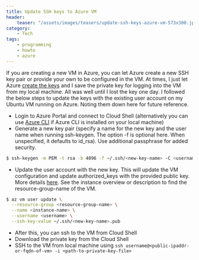 ```yaml
---
title: Update SSH keys to Azure VM
header:
    teaser: "/assets/images/teasers/update-ssh-keys-azure-vm-573x300.jpeg"
category:
    - Tech
tags:
    - programming
    - howto
    - azure
---
```


If you are creating a new VM in Azure, you can let Azure create a new SSH key pair or provide your own to be configured in the VM. At times, I just let Azure [create the keys](https://docs.microsoft.com/en-us/azure/virtual-machines/linux/mac-create-ssh-keys) and I save the private key for logging into the VM from my local machine. All was well until I lost the key one day. I followed the below steps to update the keys with the existing user account on my Ubuntu VM running on Azure. Noting them down here for future reference.

- Login to Azure Portal and connect to Cloud Shell (alternatively you can use [Azure CLI](https://docs.microsoft.com/en-us/cli/azure/get-started-with-azure-cli) if Azure CLI is installed on your local machine)
- Generate a new key pair (specify a name for the new key and the user name when running ssh-keygen. The option -f is optional here. When unspecified, it defaults to id_rsa). Use additional passphrase for added security.

```bash
$ ssh-keygen -m PEM -t rsa -b 4096 -f ~/.ssh/<new-key-name> -C <username>
```

- Update the user account with the new key. This will update the VM configuration and update authorized_keys with the provided public key. More details [here](https://docs.microsoft.com/en-us/azure/virtual-machines/extensions/vmaccess). See the instance overview or description to find the resource-group-name of the VM.

```bash
$ az vm user update \
  --resource-group <resource-group-name> \
  --name <instance-name> \
  --username <username> \
  --ssh-key-value ~/.ssh/<new-key-name>.pub
```

- After this, you can ssh to the VM from Cloud Shell
- Download the private key from the Cloud Shell
- SSH to the VM from local machine using `ssh username@<public-ipaddr-or-fqdn-of-vm> -i <path-to-private-key-file>`
